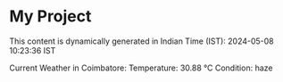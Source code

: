 # My Project

This content is dynamically generated in Indian Time (IST): 2024-05-08 10:23:36 IST


Current Weather in Coimbatore:
Temperature: 30.88 °C
Condition: haze
